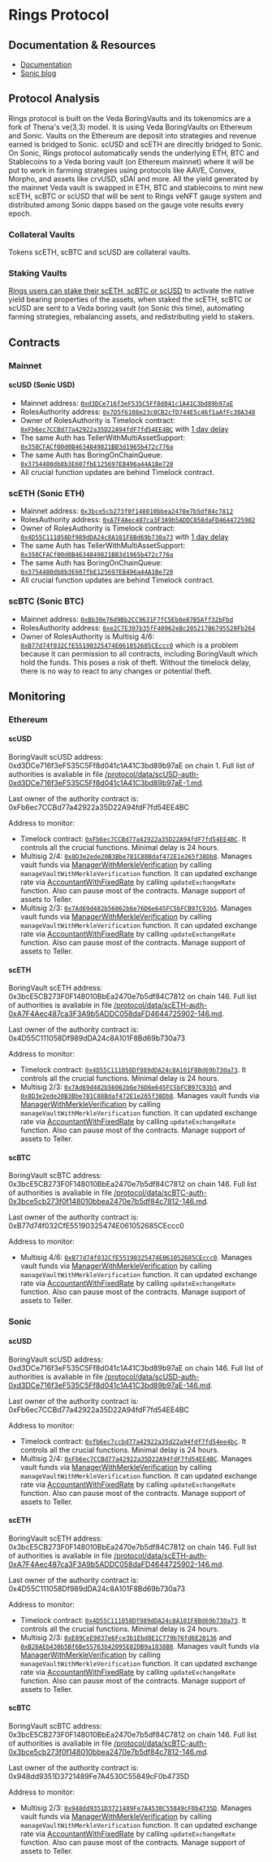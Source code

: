 # Rings Protocol

## Documentation & Resources

- [Documentation](https://docs.rings.xyz/)
- [Sonic blog](https://blog.soniclabs.com/rings-protocol-explained-scusd-and-sceth/)

## Protocol Analysis

Rings protocol is built on the Veda BoringVaults and its tokenomics are a fork of Thena's ve(3,3) model. It is using Veda BoringVaults on Ethereum and Sonic. Vaults on the Ethereum are deposit into strategies and revenue earned is bridged to Sonic. scUSD and scETH are direcitly bridged to Sonic. On Sonic, Rings protocol automatically sends the underlying ETH, BTC and Stablecoins to a Veda boring vault (on Ethereum mainnet) where it will be put to work in farming strategies using protocols like AAVE, Convex, Morpho, and assets like crvUSD, sDAI and more. All the yield generated by the mainnet Veda vault is swapped in ETH, BTC and stablecoins to mint new scETH, scBTC or scUSD that will be sent to Rings veNFT gauge system and distributed among Sonic dapps based on the gauge vote results every epoch.

### Collateral Vaults

Tokens scETH, scBTC and scUSD are collateral vaults.

### Staking Vaults

[Rings users can stake their scETH, scBTC or scUSD](https://docs.rings.money/overview/veda-vaults/staking-vault-sonic) to activate the native yield bearing properties of the assets, when staked the scETH, scBTC or scUSD are sent to a Veda boring vault (on Sonic this time), automating farming strategies, rebalancing assets, and redistributing yield to stakers.

## Contracts

### Mainnet

#### scUSD (Sonic USD)

- Mainnet address: [`0xd3DCe716f3eF535C5Ff8d041c1A41C3bd89b97aE`](https://etherscan.io/address/0xd3DCe716f3eF535C5Ff8d041c1A41C3bd89b97aE)
- RolesAuthority address: [`0x7D5f6108e23c0CB2cfD744E5c46f1aAfFc30A348`](https://etherscan.io/address/0x7D5f6108e23c0CB2cfD744E5c46f1aAfFc30A348#code)
- Owner of RolesAuthority is Timelock contract: [`0xFb6ec7CCBd77a42922a35D22A94fdF7fd54EE4BC`](https://etherscan.io/address/0xFb6ec7CCBd77a42922a35D22A94fdF7fd54EE4BC#code) with [1 day delay](https://etherscan.io/address/0xFb6ec7CCBd77a42922a35D22A94fdF7fd54EE4BC#readContract#F5)
- The same Auth has TellerWithMultiAssetSupport: [`0x358CFACf00d0B4634849821BB3d1965b472c776a`](https://etherscan.io/address/0x358CFACf00d0B4634849821BB3d1965b472c776a#readContract#F4)
- The same Auth has BoringOnChainQueue: [`0x3754480db8b3E607fbE125697EB496a44A1Be720`](https://etherscan.io/address/0x3754480db8b3E607fbE125697EB496a44A1Be720#readContract#F3)
- All crucial function updates are behind Timelock contract.

### scETH (Sonic ETH)

- Mainnet address: [`0x3bce5cb273f0f148010bbea2470e7b5df84c7812`](https://etherscan.io/address/0x3bce5cb273f0f148010bbea2470e7b5df84c7812)
- RolesAuthority address: [`0xA7F4Aec487ca3F3A9b5ADDC058daFD4644725902`](https://etherscan.io/address/0xA7F4Aec487ca3F3A9b5ADDC058daFD4644725902#code)
- Owner of RolesAuthority is Timelock contract: [`0x4D55C111058Df989dDA24c8A101F8Bd69b730a73`](https://etherscan.io/address/0x4D55C111058Df989dDA24c8A101F8Bd69b730a73#code) with [1 day delay](https://etherscan.io/address/0x4D55C111058Df989dDA24c8A101F8Bd69b730a73#readContract#F5)
- The same Auth has TellerWithMultiAssetSupport: [`0x358CFACf00d0B4634849821BB3d1965b472c776a`](https://etherscan.io/address/0x358CFACf00d0B4634849821BB3d1965b472c776a#readContract#F4)
- The same Auth has BoringOnChainQueue: [`0x3754480db8b3E607fbE125697EB496a44A1Be720`](https://etherscan.io/address/0x3754480db8b3E607fbE125697EB496a44A1Be720#readContract#F3)
- All crucial function updates are behind Timelock contract.

### scBTC (Sonic BTC)

- Mainnet address: [`0xBb30e76d9Bb2CC9631F7fC5Eb8e87B5Aff32bFbd`](https://etherscan.io/address/0xBb30e76d9Bb2CC9631F7fC5Eb8e87B5Aff32bFbd)
- RolesAuthority address: [`0xe2C7E397b35fF40962eBc205217B6795520Fb264`](https://etherscan.io/address/0xe2C7E397b35fF40962eBc205217B6795520Fb264#code)
- Owner of RolesAuthority is Multisig 4/6: [`0xB77d74f032CfE55190325474E061052685CEccc0`](https://etherscan.io/address/0xB77d74f032CfE55190325474E061052685CEccc0#code) which is a problem because it can permission to all contracts, including BoringVault which hold the funds. This poses a risk of theft. Without the timelock delay, there is no way to react to any changes or potential theft.

## Monitoring

### Ethereum

#### scUSD

BoringVault scUSD address: 0xd3DCe716f3eF535C5Ff8d041c1A41C3bd89b97aE on chain 1. Full list of authorities is avaliable in file [/protocol/data/scUSD-auth-0xd3DCe716f3eF535C5Ff8d041c1A41C3bd89b97aE-1.md](protocol/data/scUSD-auth-0xd3DCe716f3eF535C5Ff8d041c1A41C3bd89b97aE-1.md).

Last owner of the authority contract is: 0xFb6ec7CCBd77a42922a35D22A94fdF7fd54EE4BC

Address to monitor:

- Timelock contract: [`0xFb6ec7CCBd77a42922a35D22A94fdF7fd54EE4BC`](https://etherscan.io/address/0xFb6ec7CCBd77a42922a35D22A94fdF7fd54EE4BC#code). It controls all the crucial functions. Minimal delay is 24 hours.
- Multisig 2/4: [`0x8D3e2ede20B3Bbe781C88Bdaf472E1e265f38Db8`](https://etherscan.io/address/0x8D3e2ede20B3Bbe781C88Bdaf472E1e265f38Db8#code). Manages vault funds via [ManagerWithMerkleVerification](https://etherscan.io/address/0x76fda7A02B616070D3eC5902Fa3C5683AC3cB8B6#code) by calling `manageVaultWithMerkleVerification` function. It can updated exchange rate via [AccountantWithFixedRate](https://etherscan.io/address/0xA76E0F54918E39A63904b51F688513043242a0BE#code) by calling `updateExchangeRate` function. Also can pause most of the contracts. Manage support of assets to Teller.
- Multisig 2/3: [`0x7Ad69d482b56062b6e76D6e645FC5bFCB97C93b5`](https://etherscan.io/address/0x7Ad69d482b56062b6e76D6e645FC5bFCB97C93b5#code). Manages vault funds via [ManagerWithMerkleVerification](https://etherscan.io/address/0x76fda7A02B616070D3eC5902Fa3C5683AC3cB8B6#code) by calling `manageVaultWithMerkleVerification` function. It can updated exchange rate via [AccountantWithFixedRate](https://etherscan.io/address/0xA76E0F54918E39A63904b51F688513043242a0BE#code) by calling `updateExchangeRate` function. Also can pause most of the contracts. Manage support of assets to Teller.

#### scETH

BoringVault scETH address: 0x3bcE5CB273F0F148010BbEa2470e7b5df84C7812 on chain 146. Full list of authorities is avaliable in file [/protocol/data/scETH-auth-0xA7F4Aec487ca3F3A9b5ADDC058daFD4644725902-146.md](protocol/data/scETH-auth-0xA7F4Aec487ca3F3A9b5ADDC058daFD4644725902-146.md).

Last owner of the authority contract is: 0x4D55C111058Df989dDA24c8A101F8Bd69b730a73

Address to monitor:

- Timelock contract: [`0x4D55C111058Df989dDA24c8A101F8Bd69b730a73`](https://etherscan.io/address/0x4D55C111058Df989dDA24c8A101F8Bd69b730a73#code). It controls all the crucial functions. Minimal delay is 24 hours.
- Multisig 2/3: [`0x7Ad69d482b56062b6e76D6e645FC5bFCB97C93b5`](https://etherscan.io/address/0x7Ad69d482b56062b6e76D6e645FC5bFCB97C93b5#code) and [`0x8D3e2ede20B3Bbe781C88Bdaf472E1e265f38Db8`](https://etherscan.io/address/0x8D3e2ede20B3Bbe781C88Bdaf472E1e265f38Db8#code). Manages vault funds via [ManagerWithMerkleVerification](https://etherscan.io/address/0x6830046d872604E92f9F95F225fF63f2300bc1e9#code) by calling `manageVaultWithMerkleVerification` function. It can updated exchange rate via [AccountantWithFixedRate](https://etherscan.io/address/0xA76E0F54918E39A63904b51F688513043242a0BE#code) by calling `updateExchangeRate` function. Also can pause most of the contracts. Manage support of assets to Teller.

#### scBTC

BoringVault scBTC address: 0x3bcE5CB273F0F148010BbEa2470e7b5df84C7812 on chain 146. Full list of authorities is avaliable in file [/protocol/data/scBTC-auth-0x3bce5cb273f0f148010bbea2470e7b5df84c7812-146.md](protocol/data/scBTC-auth-0x3bce5cb273f0f148010bbea2470e7b5df84c7812-146.md).

Last owner of the authority contract is: 0xB77d74f032CfE55190325474E061052685CEccc0

Address to monitor:

- Multisig 4/6: [`0xB77d74f032CfE55190325474E061052685CEccc0`](https://etherscan.io/address/0xB77d74f032CfE55190325474E061052685CEccc0#code). Manages vault funds via [ManagerWithMerkleVerification](https://etherscan.io/address/0x6830046d872604E92f9F95F225fF63f2300bc1e9#code) by calling `manageVaultWithMerkleVerification` function. It can updated exchange rate via [AccountantWithFixedRate](https://etherscan.io/address/0xA76E0F54918E39A63904b51F688513043242a0BE#code) by calling `updateExchangeRate` function. Also can pause most of the contracts. Manage support of assets to Teller.

### Sonic

#### scUSD

BoringVault scUSD address: 0xd3DCe716f3eF535C5Ff8d041c1A41C3bd89b97aE on chain 146. Full list of authorities is avaliable in file [/protocol/data/scUSD-auth-0xd3DCe716f3eF535C5Ff8d041c1A41C3bd89b97aE-146.md](protocol/data/scUSD-auth-0xd3DCe716f3eF535C5Ff8d041c1A41C3bd89b97aE-146.md).

Last owner of the authority contract is: 0xFb6ec7CCBd77a42922a35D22A94fdF7fd54EE4BC

Address to monitor:

- Timelock contract: [`0xfb6ec7ccbd77a42922a35d22a94fdf7fd54ee4bc`](https://sonicscan.org/address/0xfb6ec7ccbd77a42922a35d22a94fdf7fd54ee4bc#code). It controls all the crucial functions. Minimal delay is 24 hours.
- Multisig 2/4: [`0xFb6ec7CCBd77a42922a35D22A94fdF7fd54EE4BC`](https://sonicscan.org/address/0xFb6ec7CCBd77a42922a35D22A94fdF7fd54EE4BC#code). Manages vault funds via [ManagerWithMerkleVerification](https://sonicscan.org/address/0x76fda7A02B616070D3eC5902Fa3C5683AC3cB8B6#code) by calling `manageVaultWithMerkleVerification` function. It can updated exchange rate via [AccountantWithFixedRate](https://sonicscan.org/address/0x3a592F9Ea2463379c4154d03461A73c484993668#code) by calling `updateExchangeRate` function. Also can pause most of the contracts. Manage support of assets to Teller.

#### scETH

BoringVault scETH address: 0x3bcE5CB273F0F148010BbEa2470e7b5df84C7812 on chain 146. Full list of authorities is avaliable in file [/protocol/data/scETH-auth-0xA7F4Aec487ca3F3A9b5ADDC058daFD4644725902-146.md](protocol/data/scETH-auth-0xA7F4Aec487ca3F3A9b5ADDC058daFD4644725902-146.md).

Last owner of the authority contract is: 0x4D55C111058Df989dDA24c8A101F8Bd69b730a73

Address to monitor:

- Timelock contract: [`0x4D55C111058Df989dDA24c8A101F8Bd69b730a73`](https://sonicscan.org/address/0x4D55C111058Df989dDA24c8A101F8Bd69b730a73#code). It controls all the crucial functions. Minimal delay is 24 hours.
- Multisig 2/3: [`0xE89CeE9837e6Fce3b1Ebd8E1C779b76fd6E20136`](https://sonicscan.org/address/0xE89CeE9837e6Fce3b1Ebd8E1C779b76fd6E20136#code) and [`0xB26AEb430b5Bf6Be55763b42095E82DB9a1838B8`](https://sonicscan.org/address/0xB26AEb430b5Bf6Be55763b42095E82DB9a1838B8#code). Manages vault funds via [ManagerWithMerkleVerification](https://sonicscan.org/address/0x6830046d872604E92f9F95F225fF63f2300bc1e9#code) by calling `manageVaultWithMerkleVerification` function. It can updated exchange rate via [AccountantWithFixedRate](https://sonicscan.org/address/0x3a592F9Ea2463379c4154d03461A73c484993668#code) by calling `updateExchangeRate` function. Also can pause most of the contracts. Manage support of assets to Teller.

#### scBTC

BoringVault scBTC address: 0x3bcE5CB273F0F148010BbEa2470e7b5df84C7812 on chain 146. Full list of authorities is avaliable in file [/protocol/data/scBTC-auth-0x3bce5cb273f0f148010bbea2470e7b5df84c7812-146.md](protocol/data/scBTC-auth-0x3bce5cb273f0f148010bbea2470e7b5df84c7812-146.md).

Last owner of the authority contract is: 0x948dd9351D3721489Fe7A4530C55849cF0b4735D

Address to monitor:

- Multisig 2/3: [`0x948dd9351D3721489Fe7A4530C55849cF0b4735D`](https://sonicscan.org/address/0x948dd9351D3721489Fe7A4530C55849cF0b4735D#code). Manages vault funds via [ManagerWithMerkleVerification](https://sonicscan.org/address/0x6830046d872604E92f9F95F225fF63f2300bc1e9#code) by calling `manageVaultWithMerkleVerification` function. It can updated exchange rate via [AccountantWithFixedRate](https://sonicscan.org/address/0x3a592F9Ea2463379c4154d03461A73c484993668#code) by calling `updateExchangeRate` function. Also can pause most of the contracts. Manage support of assets to Teller.
